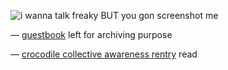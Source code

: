 ![i wanna talk freaky BUT you gon screenshot me](https://file.garden/ZfXeqKz0W2fVcDxK/ext/ponytown.jpg)

— [guestbook](https://mikus.123guestbook.com/) left for archiving purpose

— [crocodile collective awareness rentry](https://rentry.co/croccallout) read

